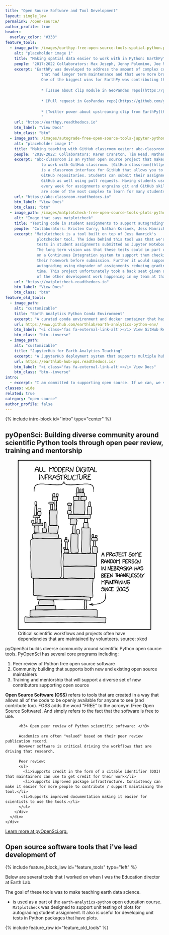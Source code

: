 ```yaml
---
title: "Open Source Software and Tool Development"
layout: single_law
permalink: /open-source/
author_profile: true
header:
  overlay_color: "#333"
feature_tools:
  - image_path: /images/earthpy-free-open-source-tools-spatial-python.png
    alt: "placeholder image 1"
    title: "Making spatial data easier to work with in Python: EarthPy"
    people: "2017:2022 Collaborators: Max Joseph, Jenny Palomino, Joe McGlinchy, Nathan Korinek"
    excerpt: "EarthPy was developed to address the amount of complex code that students needed to write to open and plot raster and vector spatial data. The goal of developing this tool was always to create functions that perhaps in the future might be found in some of the bigger packages 
                that had longer term maintenance and that were more broadly used. 
                One of the biggest wins for EarthPy was contributing the entire clip module over to Geopandas! See below:
                
                * [Issue about clip module in GeoPandas repo](https://github.com/geopandas/geopandas/issues/821)

                * [Pull request in GeoPandas repo](https://github.com/geopandas/geopandas/pull/1128)

                * [Twitter power about upstreaming clip from EarthPy](https://twitter.com/geopandas/status/1225794664478990336)
                "
    url: "https://earthpy.readthedocs.io"
    btn_label: "View Docs"
    btn_class: "btn"
  - image_path: /images/autograde-free-open-source-tools-jupyter-python.png
    alt: "placeholder image 1"
    title: "Making teaching with GitHub classroom easier: abc-classroom"
    people: "2018-2022: Collaborators: Karen Cranston, Tim Head, Nathan Korinek "
    excerpt: "abc-classroom is an Python open source project that makes it easier 
                to work with GitHub classroom. [GitHub classroom](https://classroom.github.com/) 
                is a classroom interface for GitHub that allows you to create assignments as 
                GitHub repositories. Students can submit their assignments on 
                GitHub as well using pull requests. Having students use GitHub 
                every week for assignments engrains git and GitHub skills that 
                are some of the most complex to learn for many students. "
    url: "https://abc-classroom.readthedocs.io"
    btn_label: "View Docs"
    btn_class: "btn"
  - image_path: /images/matplotcheck-free-open-source-tools-plots-python.png
    alt: "Image that says matplotcheck"
    title: "Testing code in student assignments to support autograding"
    people: "Collaborators: Kristen Curry, Nathan Korinek, Jess Hamrick"
    excerpt: "Matplotcheck is a tool built on top of Jess Hamrick's 
              plotchecker tool. The idea behind this tool was that we'd setup
              tests in student assignments submitted as Jupyter Notebook.
              The long term vision was that these tests could in part run
              on a Continuous Integration system to support them checking
              their homework before submission. Further it would support
              autograding using nbgrader of assignments reducing grading 
              time. This project unfortunately took a back seat given all
              of the other development work happening in my team at that time. "
    url: "https://matplotcheck.readthedocs.io"
    btn_label: "View Docs"
    btn_class: "btn"
feature_old_tools:
  - image_path:
    alt: "customizable"
    title: "Earth Analytics Python Conda Environment"
    excerpt: "A curated conda environment and docker container that has a suite of spatial tools that support teaching and learning spatial open source python.."
    url: https://www.github.com/earthlab/earth-analytics-python-env/
    btn_label: "<i class='fas fa-external-link-alt'></i> View GitHub Repo"
    btn_class: "btn--inverse"
  - image_path:
    alt: "customizable"
    title: "JupyterHub for Earth Analytics Teaching"
    excerpt: "A JupyterHub deployment system that supports multiple hubs with different configurations including custom environments, compute settings and more setup through Google Cloud."
    url: https://earthlab-hub-ops.readthedocs.io/
    btn_label: "<i class='fas fa-external-link-alt'></i> View Docs"
    btn_class: "btn--inverse"
intro:
  - excerpt: "I am committed to supporting open source. If we can, we should all contribute. Open science depends on open tools. And maintaining open tools takes work."
classes: wide
related: true
category: "open-source"
author_profile: false
---
```


{% include intro-block id="intro" type="center" %}

<!--would be nice to make this on a white background so it pops -->
<div class="feature__wrapper left-text">
  <h2>pyOpenSci: Building diverse community around scientific Python tools through open peer review, training and mentorship </h2> 
  <div class="feature__item--right">
    <div class="archive__item">
      <div class="archive__item-teaser">
        <figure>
            <a href="/images/xkcd-open-source-dependency.png">
            <img src="/images/xkcd-open-source-dependency.png" ></a>
            <figcaption>Critical scientific workflows and projects often have dependencies
            that are maintained by volunteers. source: xkcd </figcaption>
        </figure>
      </div>
      <div class="archive__item-body">
        <div class="archive__item-excerpt">
          pyOpenSci builds diverse community around
          scientific Python open source tools. PyOpenSci has several core programs including:
          <ol>
            <li>Peer review of Python free open source software</li>
            <li>Community building that supports both new and existing open source maintainers</li>
            <li>Training and mentorship that will support a diverse set of new contributors supporting open source</li>
          </ol>
          <div class="notice">
          <i class="fas fa-info-circle"></i> <strong>Open Source Software (OSS)</strong> refers to tools that are created in a way
          that allows all of the code to be openly available for anyone to see (and
          contribute too). FOSS adds the word "FREE" to the acronym (Free Open Source Software).
          And simply refers to the fact that the software is free to use.
          </div>

          <h3> Open peer review of Python scientific software: </h3>

          Academics are often "valued" based on their peer review publication record. 
          However software is critical driving the workflows that are driving that research.

          Peer review:
          <ul>
            <li>Supports credit in the form of a citable identifier (DOI) that maintainers can use to get credit for their work</li>
            <li>Supports improved package infrastructure. Consistency can make it easier for more people to contribute / support maintaining the tool.</li>
           <li>Supports improved documentation making it easier for scientists to use the tools.</li>
          </ul> 
        </div>
      </div>
    </div>
  </div>
</div>

<a href="https://www.pyopensci.org/" target="_blank" class="btn btn--info"><i class="fas fa-external-link-alt"></i> Learn more at pyOpenSci.org.</a>


## Open source software tools that i've lead development of

{% include feature_block_law id="feature_tools" type="left" %}


<div markdown="1" class="notice--primary">
Below are several tools that I worked on when I was the Education director
at Earth Lab. 

The goal of these tools was to make teaching earth data science. 

*   is used  as a part of the `earth-analytics-python` open education course.
`Matplotcheck` was designed to support unit testing of plots for autograding
student assignment. It also is useful for developing unit tests in
Python packages that have plots.

{% include feature_row id="feature_old_tools" %}
</div>

